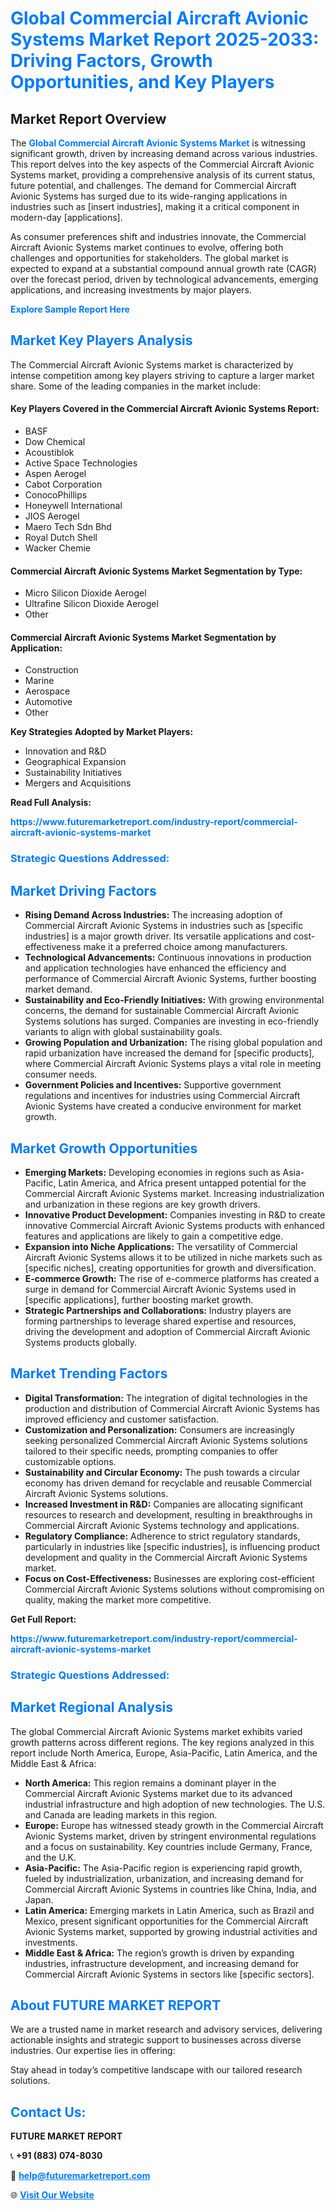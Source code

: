 <h1 style="color: #007BFF;">Global Commercial Aircraft Avionic Systems Market Report 2025-2033: Driving Factors, Growth Opportunities, and Key Players</h1>

<section id="overview">
<h2>Market Report Overview</h2>
<p>The <a href="https://www.futuremarketreport.com/industry-report/commercial-aircraft-avionic-systems-market" style="color: #007BFF; text-decoration: none;"><strong>Global Commercial Aircraft Avionic Systems Market</strong></a> is witnessing significant growth, driven by increasing demand across various industries. This report delves into the key aspects of the Commercial Aircraft Avionic Systems market, providing a comprehensive analysis of its current status, future potential, and challenges. The demand for Commercial Aircraft Avionic Systems has surged due to its wide-ranging applications in industries such as [insert industries], making it a critical component in modern-day [applications].</p>
<p>As consumer preferences shift and industries innovate, the Commercial Aircraft Avionic Systems market continues to evolve, offering both challenges and opportunities for stakeholders. The global market is expected to expand at a substantial compound annual growth rate (CAGR) over the forecast period, driven by technological advancements, emerging applications, and increasing investments by major players.</p>
</section>

<section id="overview">
<p><a href="https://www.futuremarketreport.com/request-sample/reportId=32664" style="color: #007BFF; text-decoration: none;"><strong>Explore Sample Report Here</strong></a></p>
</section>

<section id="key-players">
<h2 style="color: #007BFF;">Market Key Players Analysis</h2>
<p>The Commercial Aircraft Avionic Systems market is characterized by intense competition among key players striving to capture a larger market share. Some of the leading companies in the market include:</p>
<h4>Key Players Covered in the Commercial Aircraft Avionic Systems Report:</h4>
<ul><li>BASF</li><li>Dow Chemical</li><li>Acoustiblok</li><li>Active Space Technologies</li><li>Aspen Aerogel</li><li>Cabot Corporation</li><li>ConocoPhillips</li><li>Honeywell International</li><li>JIOS Aerogel</li><li>Maero Tech Sdn Bhd</li><li>Royal Dutch Shell</li><li>Wacker Chemie</li></ul>
<h4>Commercial Aircraft Avionic Systems Market Segmentation by Type:</h4>
<ul><li>Micro Silicon Dioxide Aerogel</li><li>Ultrafine Silicon Dioxide Aerogel</li><li>Other</li></ul>

<h4>Commercial Aircraft Avionic Systems Market Segmentation by Application:</h4>
<ul><li>Construction</li><li>Marine</li><li>Aerospace</li><li>Automotive</li><li>Other</li></ul>
<p><strong>Key Strategies Adopted by Market Players:</strong></p>
<ul>
<li>Innovation and R&D</li>
<li>Geographical Expansion</li>
<li>Sustainability Initiatives</li>
<li>Mergers and Acquisitions</li>
</ul>
</section>

<section>
<p><strong>Read Full Analysis: </strong></p><a href="https://www.futuremarketreport.com/industry-report/commercial-aircraft-avionic-systems-market" style="color: #007BFF; text-decoration: none;"><strong>https://www.futuremarketreport.com/industry-report/commercial-aircraft-avionic-systems-market</strong></a>
<h3 style="color: #007BFF;">Strategic Questions Addressed:</h3>
</section>

<section id="driving-factors">
<h2 style="color: #007BFF;">Market Driving Factors</h2>
<ul>
<li><strong>Rising Demand Across Industries:</strong> The increasing adoption of Commercial Aircraft Avionic Systems in industries such as [specific industries] is a major growth driver. Its versatile applications and cost-effectiveness make it a preferred choice among manufacturers.</li>
<li><strong>Technological Advancements:</strong> Continuous innovations in production and application technologies have enhanced the efficiency and performance of Commercial Aircraft Avionic Systems, further boosting market demand.</li>
<li><strong>Sustainability and Eco-Friendly Initiatives:</strong> With growing environmental concerns, the demand for sustainable Commercial Aircraft Avionic Systems solutions has surged. Companies are investing in eco-friendly variants to align with global sustainability goals.</li>
<li><strong>Growing Population and Urbanization:</strong> The rising global population and rapid urbanization have increased the demand for [specific products], where Commercial Aircraft Avionic Systems plays a vital role in meeting consumer needs.</li>
<li><strong>Government Policies and Incentives:</strong> Supportive government regulations and incentives for industries using Commercial Aircraft Avionic Systems have created a conducive environment for market growth.</li>
</ul>
</section>

<section id="growth-opportunities">
<h2 style="color: #007BFF;">Market Growth Opportunities</h2>
<ul>
<li><strong>Emerging Markets:</strong> Developing economies in regions such as Asia-Pacific, Latin America, and Africa present untapped potential for the Commercial Aircraft Avionic Systems market. Increasing industrialization and urbanization in these regions are key growth drivers.</li>
<li><strong>Innovative Product Development:</strong> Companies investing in R&D to create innovative Commercial Aircraft Avionic Systems products with enhanced features and applications are likely to gain a competitive edge.</li>
<li><strong>Expansion into Niche Applications:</strong> The versatility of Commercial Aircraft Avionic Systems allows it to be utilized in niche markets such as [specific niches], creating opportunities for growth and diversification.</li>
<li><strong>E-commerce Growth:</strong> The rise of e-commerce platforms has created a surge in demand for Commercial Aircraft Avionic Systems used in [specific applications], further boosting market growth.</li>
<li><strong>Strategic Partnerships and Collaborations:</strong> Industry players are forming partnerships to leverage shared expertise and resources, driving the development and adoption of Commercial Aircraft Avionic Systems products globally.</li>
</ul>
</section>

<section id="trending-factors">
<h2 style="color: #007BFF;">Market Trending Factors</h2>
<ul>
<li><strong>Digital Transformation:</strong> The integration of digital technologies in the production and distribution of Commercial Aircraft Avionic Systems has improved efficiency and customer satisfaction.</li>
<li><strong>Customization and Personalization:</strong> Consumers are increasingly seeking personalized Commercial Aircraft Avionic Systems solutions tailored to their specific needs, prompting companies to offer customizable options.</li>
<li><strong>Sustainability and Circular Economy:</strong> The push towards a circular economy has driven demand for recyclable and reusable Commercial Aircraft Avionic Systems solutions.</li>
<li><strong>Increased Investment in R&D:</strong> Companies are allocating significant resources to research and development, resulting in breakthroughs in Commercial Aircraft Avionic Systems technology and applications.</li>
<li><strong>Regulatory Compliance:</strong> Adherence to strict regulatory standards, particularly in industries like [specific industries], is influencing product development and quality in the Commercial Aircraft Avionic Systems market.</li>
<li><strong>Focus on Cost-Effectiveness:</strong> Businesses are exploring cost-efficient Commercial Aircraft Avionic Systems solutions without compromising on quality, making the market more competitive.</li>
</ul>
</section>

<section>
<p><strong>Get Full Report: </strong></p><a href="https://www.futuremarketreport.com/industry-report/commercial-aircraft-avionic-systems-market" style="color: #007BFF; text-decoration: none;"><strong>https://www.futuremarketreport.com/industry-report/commercial-aircraft-avionic-systems-market</strong></a>
<h3 style="color: #007BFF;">Strategic Questions Addressed:</h3>
</section>


<section id="regional-analysis">
<h2 style="color: #007BFF;">Market Regional Analysis</h2>
<p>The global Commercial Aircraft Avionic Systems market exhibits varied growth patterns across different regions. The key regions analyzed in this report include North America, Europe, Asia-Pacific, Latin America, and the Middle East & Africa:</p>
<ul>
<li><strong>North America:</strong> This region remains a dominant player in the Commercial Aircraft Avionic Systems market due to its advanced industrial infrastructure and high adoption of new technologies. The U.S. and Canada are leading markets in this region.</li>
<li><strong>Europe:</strong> Europe has witnessed steady growth in the Commercial Aircraft Avionic Systems market, driven by stringent environmental regulations and a focus on sustainability. Key countries include Germany, France, and the U.K.</li>
<li><strong>Asia-Pacific:</strong> The Asia-Pacific region is experiencing rapid growth, fueled by industrialization, urbanization, and increasing demand for Commercial Aircraft Avionic Systems in countries like China, India, and Japan.</li>
<li><strong>Latin America:</strong> Emerging markets in Latin America, such as Brazil and Mexico, present significant opportunities for the Commercial Aircraft Avionic Systems market, supported by growing industrial activities and investments.</li>
<li><strong>Middle East & Africa:</strong> The region’s growth is driven by expanding industries, infrastructure development, and increasing demand for Commercial Aircraft Avionic Systems in sectors like [specific sectors].</li>
</ul>
</section>

<footer>
<h2 style="color: #007BFF;">About FUTURE MARKET REPORT</h2>
<p>We are a trusted name in market research and advisory services, delivering actionable insights and strategic support to businesses across diverse industries. Our expertise lies in offering:</p>

<p>Stay ahead in today’s competitive landscape with our tailored research solutions.</p>

<h2 style="color: #007BFF;">Contact Us:</h2>
<p><strong>FUTURE MARKET REPORT</strong></p>
<p>📞 <strong>+91 (883) 074-8030</strong></p>
<p>📧 <strong><a href="mailto:help@futuremarketreport.com" style="color: #007BFF;">help@futuremarketreport.com</a></strong></p>
<p>🌐 <strong><a href="https://www.futuremarketreport.com/" style="color: #007BFF;">Visit Our Website</a></strong></p>
</footer>